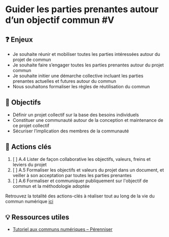 # Guider les parties prenantes autour d’un objectif commun \#V

## ❓ Enjeux

* Je souhaite réunir et mobiliser toutes les parties intéressées autour du projet de commun
* Je souhaite faire s’engager toutes les parties prenantes autour du projet commun
* Je souhaite initier une démarche collective incluant les parties prenantes actuelles et futures autour du commun
* Nous souhaitons formaliser les règles de réutilisation du commun

## 🎯 Objectifs

* Définir un projet collectif sur la base des besoins individuels
* Constituer une communauté autour de la conception et maintenance de ce projet collectif
* Sécuriser l’implication des membres de la communauté

## 📑 Actions clés

1. [ ] A.4 Lister de façon collaborative les objectifs, valeurs, freins et leviers du projet
2. [ ] A.5 Formaliser les objectifs et valeurs du projet dans un document, et veiller à son acceptation par toutes les parties prenantes
3. [ ] A.6 Formaliser et communiquer publiquement sur l'objectif de commun et la méthodologie adoptée

Retrouvez la totalité des actions-clés à réaliser tout au long de la vie du commun numérique [ici](https://app.gitbook.com/@beta-gouv/s/tutoriel-lab-sonum/recapitulatif-des-actions-cles)

## 💡 Ressources utiles

* [Tutoriel aux communs numériques – Pérenniser](https://app.gitbook.com/@beta-gouv/s/tutoriel-lab-sonum/~/drafts/-MMKI_VcGDe-TtiU1bgk/tutoriel/04-perenniser)

